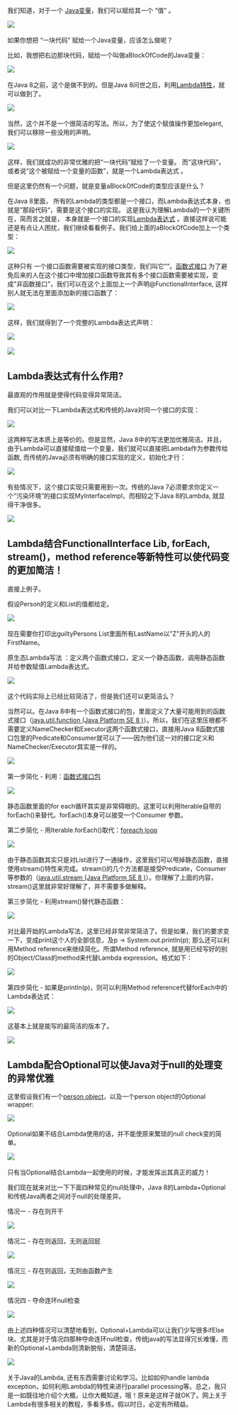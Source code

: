 我们知道，对于一个 [Java变量](https://www.zhihu.com/search?q=Java%E5%8F%98%E9%87%8F&search_source=Entity&hybrid_search_source=Entity&hybrid_search_extra=%7B%22sourceType%22%3A%22answer%22%2C%22sourceId%22%3A324121308%7D)，我们可以赋给其一个 “值” 。

![](https://pica.zhimg.com/80/v2-ab6545c49383236a4af3f28a47886090_1440w.jpg?source=1940ef5c)​

如果你想把 “一块代码” 赋给一个Java变量，应该怎么做呢？

比如，我想把右边那块代码，赋给一个叫做aBlockOfCode的Java变量：

![](https://pic1.zhimg.com/80/v2-1cc87e82fba0872c2cae3fee08e8fe41_1440w.jpg?source=1940ef5c)​

在Java 8之前，这个是做不到的。但是Java 8问世之后，利用[Lambda特性](https://www.zhihu.com/search?q=Lambda%E7%89%B9%E6%80%A7&search_source=Entity&hybrid_search_source=Entity&hybrid_search_extra=%7B%22sourceType%22%3A%22answer%22%2C%22sourceId%22%3A324121308%7D)，就可以做到了。

![](https://pic1.zhimg.com/80/v2-145a556d86806c3163391a13428e3f03_1440w.jpg?source=1940ef5c)​

当然，这个并不是一个很简洁的写法。所以，为了使这个赋值操作更加elegant, 我们可以移除一些没用的声明。

![](https://picx.zhimg.com/80/v2-a712753b42972e094a548ae02fa82987_1440w.jpg?source=1940ef5c)​

这样，我们就成功的非常优雅的把“一块代码”赋给了一个变量。 而“这块代码”，或者说“这个被赋给一个变量的函数”，就是一个Lambda表达式 。

但是这里仍然有一个问题，就是变量aBlockOfCode的类型应该是什么？

在Java 8里面， 所有的Lambda的类型都是一个接口，而Lambda表达式本身，也就是”那段代码“，需要是这个接口的实现。 这是我认为理解Lambda的一个关键所在，简而言之就是， 本身就是一个接口的实现[Lambda表达式](https://www.zhihu.com/search?q=Lambda%E8%A1%A8%E8%BE%BE%E5%BC%8F&search_source=Entity&hybrid_search_source=Entity&hybrid_search_extra=%7B%22sourceType%22%3A%22answer%22%2C%22sourceId%22%3A324121308%7D) 。直接这样说可能还是有点让人困扰，我们继续看看例子。我们给上面的aBlockOfCode加上一个类型：

![](https://pic2.zhimg.com/80/v2-55de66060b4cb70193ddc7fea201b257_1440w.jpg?source=1940ef5c)​

这种只有 一个接口函数需要被实现的接口类型，我们叫它”“。[函数式接口](https://www.zhihu.com/search?q=%E5%87%BD%E6%95%B0%E5%BC%8F%E6%8E%A5%E5%8F%A3&search_source=Entity&hybrid_search_source=Entity&hybrid_search_extra=%7B%22sourceType%22%3A%22answer%22%2C%22sourceId%22%3A324121308%7D) 为了避免后来的人在这个接口中增加接口函数导致其有多个接口函数需要被实现，变成"非函数接口”，我们可以在这个上面加上一个声明@FunctionalInterface, 这样别人就无法在里面添加新的接口函数了：

![](https://pic4.zhimg.com/80/v2-2c57e7411de227d1eb09c327d01fb766_1440w.jpg?source=1940ef5c)​

这样，我们就得到了一个完整的Lambda表达式声明：

![](https://pic3.zhimg.com/80/v2-02eedc528fcee115f5ed0b7b045846d7_1440w.jpg?source=1940ef5c)​

![](https://pic1.zhimg.com/80/v2-b3c9ad03a5333f5e61c3ee8186210634_1440w.jpg?source=1940ef5c)​

## Lambda表达式有什么作用?

最直观的作用就是使得代码变得异常简洁。

我们可以对比一下Lambda表达式和传统的Java对同一个接口的实现：

![](https://pica.zhimg.com/80/v2-dbd46cf9d188d0fde25db700c23dcc79_1440w.jpg?source=1940ef5c)​

这两种写法本质上是等价的。但是显然，Java 8中的写法更加优雅简洁。并且，由于Lambda可以直接赋值给一个变量，我们就可以直接把Lambda作为参数传给函数, 而传统的Java必须有明确的接口实现的定义，初始化才行：

![](https://picx.zhimg.com/80/v2-28606f4328308baf7f70a36bd689e5ea_1440w.jpg?source=1940ef5c)​

有些情况下，这个接口实现只需要用到一次。传统的Java 7必须要求你定义一个“污染环境”的接口实现MyInterfaceImpl，而相较之下Java 8的Lambda, 就显得干净很多。

![](https://pica.zhimg.com/80/v2-413d712fb74b8406502af05031cf8d4c_1440w.jpg?source=1940ef5c)​

## Lambda结合FunctionalInterface Lib, forEach, stream()，method reference等新特性可以使代码变的更加简洁！

直接上例子。

假设Person的定义和List<Person>的值都给定。

![](https://pica.zhimg.com/80/v2-02ae14b4c341e2303ae86e2da6a038a2_1440w.jpg?source=1940ef5c)​

现在需要你打印出guiltyPersons List里面所有LastName以"Z"开头的人的FirstName。

原生态Lambda写法 ：定义两个函数式接口，定义一个静态函数，调用静态函数并给参数赋值Lambda表达式。

![](https://pic4.zhimg.com/80/v2-fdef41934be8804fa244e89c84a567f1_1440w.jpg?source=1940ef5c)​

这个代码实际上已经比较简洁了，但是我们还可以更简洁么？

当然可以。在Java 8中有一个函数式接口的包，里面定义了大量可能用到的函数式接口（[java.util.function (Java Platform SE 8 )](https://link.zhihu.com/?target=https%3A//docs.oracle.com/javase/8/docs/api/java/util/function/package-summary.html)）。所以，我们在这里压根都不需要定义NameChecker和Executor这两个函数式接口，直接用Java 8函数式接口包里的Predicate<T>和Consumer<T>就可以了——因为他们这一对的接口定义和NameChecker/Executor其实是一样的。

![](https://pic1.zhimg.com/80/v2-ad5b3e8d225bf9e6d988c6dc83819637_1440w.jpg?source=1940ef5c)​

第一步简化 - 利用：[函数式接口包](https://www.zhihu.com/search?q=%E5%87%BD%E6%95%B0%E5%BC%8F%E6%8E%A5%E5%8F%A3%E5%8C%85&search_source=Entity&hybrid_search_source=Entity&hybrid_search_extra=%7B%22sourceType%22%3A%22answer%22%2C%22sourceId%22%3A324121308%7D)

![](https://picx.zhimg.com/80/v2-493168d1a72120d69b0d13b4711c3c9f_1440w.jpg?source=1940ef5c)​

静态函数里面的for each循环其实是非常碍眼的。这里可以利用Iterable自带的forEach()来替代。forEach()本身可以接受一个Consumer<T> 参数。

第二步简化 - 用Iterable.forEach()取代：[foreach loop](https://www.zhihu.com/search?q=foreach+loop&search_source=Entity&hybrid_search_source=Entity&hybrid_search_extra=%7B%22sourceType%22%3A%22answer%22%2C%22sourceId%22%3A324121308%7D)

![](https://pic1.zhimg.com/80/v2-bdd6f5a6dbf65b578080f7b7ad5ab6cf_1440w.jpg?source=1940ef5c)​

由于静态函数其实只是对List进行了一通操作，这里我们可以甩掉静态函数，直接使用stream()特性来完成。stream()的几个方法都是接受Predicate<T>，Consumer<T>等参数的（[java.util.stream (Java Platform SE 8 )](https://link.zhihu.com/?target=https%3A//docs.oracle.com/javase/8/docs/api/java/util/stream/package-summary.html)）。你理解了上面的内容，stream()这里就非常好理解了，并不需要多做解释。

第三步简化 - 利用stream()替代静态函数：

![](https://pica.zhimg.com/80/v2-e196d987f852b9b8e26a6a9dac648a06_1440w.jpg?source=1940ef5c)​

对比最开始的Lambda写法，这里已经非常非常简洁了。但是如果，我们的要求变一下，变成print这个人的全部信息，及p -> System.out.println(p); 那么还可以利用Method reference来继续简化。所谓Method reference, 就是用已经写好的别的Object/Class的method来代替Lambda expression。格式如下：

![](https://pica.zhimg.com/80/v2-12622326a5682285ce235d96291f3bb8_1440w.jpg?source=1940ef5c)​

第四步简化 - 如果是println(p)，则可以利用Method reference代替forEach中的Lambda表达式：

![](https://pic1.zhimg.com/80/v2-f29e6569d0265b91794565ae81d54265_1440w.jpg?source=1940ef5c)​

这基本上就是能写的最简洁的版本了。

![](https://pic4.zhimg.com/80/v2-ad2b43af522ea121d3b751c4a0f881c6_1440w.jpg?source=1940ef5c)​

## Lambda配合Optional<T>可以使Java对于null的处理变的异常优雅

这里假设我们有一个[person object](https://www.zhihu.com/search?q=person+object&search_source=Entity&hybrid_search_source=Entity&hybrid_search_extra=%7B%22sourceType%22%3A%22answer%22%2C%22sourceId%22%3A324121308%7D)，以及一个person object的Optional wrapper:

![](https://pica.zhimg.com/80/v2-e78d71b9699504e46d86d77aabec42cf_1440w.jpg?source=1940ef5c)​

Optional<T>如果不结合Lambda使用的话，并不能使原来繁琐的null check变的简单。

![](https://pic2.zhimg.com/80/v2-ce82e2c3e69caab9acdec9d4e42cde0e_1440w.jpg?source=1940ef5c)​

只有当Optional<T>结合Lambda一起使用的时候，才能发挥出其真正的威力！

我们现在就来对比一下下面四种常见的null处理中，Java 8的Lambda+Optional<T>和传统Java两者之间对于null的处理差异。

情况一 - 存在则开干

![](https://picx.zhimg.com/80/v2-f41305009c93effa8fe047631d5342ed_1440w.jpg?source=1940ef5c)​

情况二 - 存在则返回，无则返回屁

![](https://pic4.zhimg.com/80/v2-cfa0e3298ba94efa29dc9cb8b32356fe_1440w.jpg?source=1940ef5c)​

情况三 - 存在则返回，无则由函数产生

![](https://pic4.zhimg.com/80/v2-4091bb966ac575fd83d5fa07dd7c2dce_1440w.jpg?source=1940ef5c)​

情况四 - 夺命连环null检查

![](https://pic1.zhimg.com/80/v2-7bc0ac86cd29a1cea92a853d73f41cec_1440w.jpg?source=1940ef5c)​

由上述四种情况可以清楚地看到，Optional<T>+Lambda可以让我们少写很多ifElse块。尤其是对于情况四那种夺命连环null检查，传统java的写法显得冗长难懂，而新的Optional<T>+Lambda则清新脱俗，清楚简洁。

![](https://pica.zhimg.com/80/v2-e6b653cd6eced03376d5feb2e5943be3_1440w.jpg?source=1940ef5c)​

关于Java的Lambda, 还有东西需要讨论和学习。比如如何handle lambda exception，如何利用Lambda的特性来进行parallel processing等。总之，我只是一如既往地介绍个大概，让你大概知道，哦！原来是这样子就OK了。网上关于Lambda有很多相关的教程，多看多练。假以时日，必定有所精益。